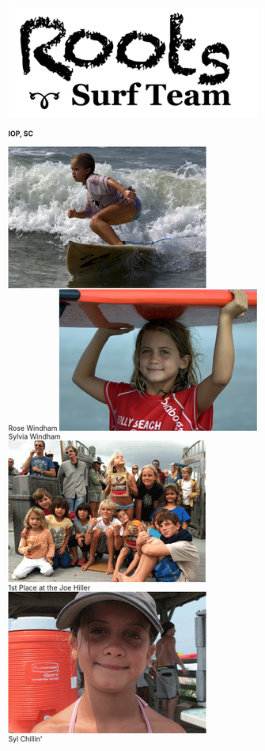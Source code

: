 ![Roots Surf Team](images/roots_team_logo.png)
#### IOP, SC

<div id="content">
  <span class="left">
  <img src="images/rose.png" />
   <br />
   Rose Windham
  </span>
  <span class="left">
  <img src="images/syl.png" />
   <br />
   Sylvia Windham
  </span>
  <span class="left">
  <img src="images/bigwin.png" />
   <br />
   1st Place at the Joe Hiller
  </span>
  <span class="left">
  <img src="images/syl2.png" />
   <br />
   Syl Chillin'
  </span>

</div>

